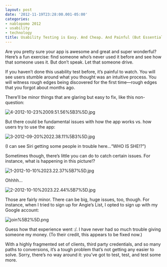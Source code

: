 ```yaml
---
layout: post
date: '2012-11-19T23:28:00.001-05:00'
categories:
- nablopomo 2012
- usability
- technology
title: Usability Testing is Easy. And Cheap. And Painful (But Essential!)
---
```



Are you pretty sure your app is awesome and great and super wonderful? Here’s a fun exercise: find someone who’s never used it before and see how that someone uses it. But don’t speak. Let that someone drive.

If you haven’t done this usability test before, it’s painful to watch. You will see users stumble around what you thought was an intuitive process. You will witness rough edges being discovered for the first time—rough edges that you forgot about months ago.

There’ll be minor things that are glaring but easy to fix, like this non-question: 

![4-2012-10-23%2009.51.56%5B3%5D.jpg](4-2012-10-23%2009.51.56%5B3%5D.jpg)

But there could be fundamental issues with how the app works vs. how users try to use the app:

![3-2012-09-20%2022.38.11%5B3%5D.jpg](3-2012-09-20%2022.38.11%5B3%5D.jpg)  

(I can see Siri getting some people in trouble here…“WHO IS SHE!?”)

Sometimes though, there’s little you can do to catch certain issues. For instance, what is happening in this picture!?

![1-2012-10-10%2023.22.37%5B7%5D.jpg](1-2012-10-10%2023.22.37%5B7%5D.jpg)

Ohhhh…

![2-2012-10-10%2023.22.44%5B7%5D.jpg](2-2012-10-10%2023.22.44%5B7%5D.jpg)  

Those are fairly minor. There can be big, huge issues, too, though. For instance, when I tried to sign up for Angie’s List, I opted to sign up with my Google account:

![join%5B2%5D.png](join%5B2%5D.png)

Guess how that experience went :/. I have never had so much trouble giving someone my money. (To their credit, this appears to be fixed now.)

With a highly fragmented set of clients, third party credentials, and so many paths to conversions, it’s a tough problem that’s not getting any easier to solve. Sorry, there’s no way around it: you’ve got to test, test, and test some more.